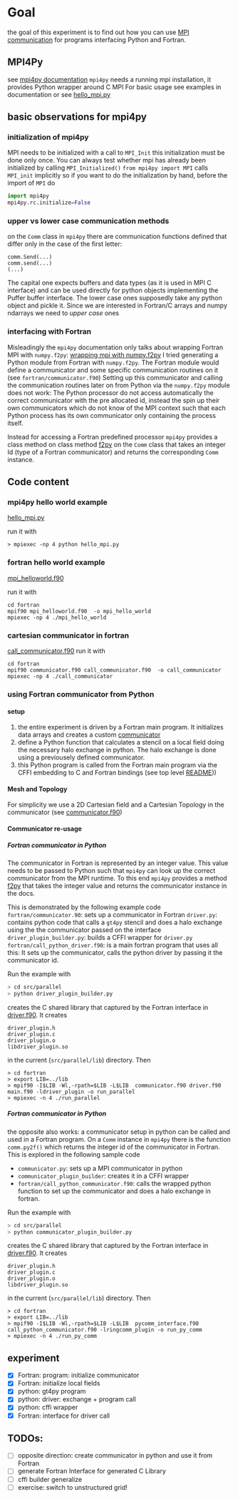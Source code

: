 # Goal 
the goal of this experiment is to find out how you can use [MPI communication](https://www.open-mpi.org/) for programs
interfacing Python and Fortran. 

## MPI4Py
see [mpi4py documentation](https://mpi4py.readthedocs.io/en/stable/)
`mpi4py` needs a running mpi installation, it provides Python wrapper around C MPI
For basic usage see examples in documentation or see [hello_mpi.py](./hello_mpi.py)

## basic observations for mpi4py
### initialization of mpi4py
MPI needs to be initialized with a call to `MPI_Init` this initialization must be done only once. You can always 
test whether mpi has already been initialized by calling `MPI_Initialized()`
`from mpi4py import MPI`
calls `MPI_init` implicitly so if you want to do the initialization by hand, before the import of `MPI` do
```python
import mpi4py
mpi4py.rc.initialize=False
```


### upper vs lower case communication methods
on the `Comm` class 
in `mpi4py`  there are communication functions defined that differ only in the case of the first letter:
```
comm.Send(...)
comm.send(...)
(...)
```
The capital one expects buffers and data types (as it is used in MPI C interface) and can be used directly for python objects
implementing the Puffer buffer interface. The lower case ones supposedly take any python object and pickle it. Since we
are interested in Fortran/C arrays and numpy ndarrays we need to *upper case* ones

### interfacing with Fortran
Misleadingly the `mpi4py` documentation only talks about wrapping Fortran MPI with `numpy.f2py`:  [wrapping mpi with numpy.f2py](https://mpi4py.readthedocs.io/en/stable/tutorial.html#wrapping-with-f2py) 
I tried generating a Python module from Fortran with `numpy.f2py`. The Fortran module would define a communicator and
some specific communication routines on it (see `fortran/communicator.f90`) Setting up this communicator and calling the
communication routines later on from Python via the `numpy.f2py` module does not work: The Python processor do not
access automatically the correct communicator with the pre allocated id, instead the spin up their own communicators 
which do not know of the MPI context such that each Python process has its own communicator only containing the process itself.

Instead for accessing a Fortran predefined processor `mpi4py` provides a class method on class method [f2py](https://mpi4py.readthedocs.io/en/stable/reference/mpi4py.MPI.Comm.html#mpi4py.MPI.Comm.f2py) on the `Comm` class
that takes an integer Id (type of a Fortran communicator) and returns the corresponding `Comm` instance.

## Code content
### mpi4py hello world example 
[hello_mpi.py](hello_mpi.py)

run it with
```commandline
> mpiexec -np 4 python hello_mpi.py 
```

### fortran hello world example
[mpi_helloworld.f90](fortran/mpi_helloworld.f90)

run it with
```commandline
cd fortran
mpif90 mpi_helloworld.f90  -o mpi_hello_world
mpiexec -np 4 ./mpi_hello_world
```

### cartesian communicator in fortran
[call_communicator.f90](fortran/call_communiator.f90)
run it with
```commandline
cd fortran
mpif90 communicator.f90 call_communicator.f90  -o call_communicator
mpiexec -np 4 ./call_communicator
```

### using Fortran communicator from Python
#### setup
1. the entire experiment is driven by a Fortran main program. It initializes data arrays and creates a custom [communicator](fortran/communicator.f90)
2. define a Python function that calculates a stencil on a local field doing the necessary halo exchange in python. The 
halo exchange is done using a previousely defined communicator.
2. this Python program is called from the Fortran main program via the CFFI embedding to C and Fortran bindings  (see top level [README](../../README.md)))


#### Mesh and Topology
For simplicity we use a 2D Cartesian field and a Cartesian Topology in the communicator (see [communicator.f90](./fortran/communicator.90))

#### Communicator re-usage
##### Fortran communicator in Python
The communicator in Fortran is represented by an integer value. This value needs to be passed to Python such that `mpi4py` 
can look up the correct communicator from the MPI runtime. To this end
`mpi4py` provides a method [f2py](https://mpi4py.readthedocs.io/en/stable/reference/mpi4py.MPI.Comm.html#mpi4py.MPI.Comm.f2py)
that takes the integer value and returns the communicator instance
in the docs.

This is demonstrated by the following example code
`fortran/communicator.90`: sets up a communicator in Fortran
`driver.py`: contains python code that calls a `gt4py` stencil and does a halo exchange using the
the communicator passed on the interface
`driver_plugin_builder.py`: builds a CFFI wrapper for `driver.py`
`fortran/call_python_driver.f90`: is a main fortran program that uses all this: 
It sets up the communicator, calls the python driver by passing it the communicator id.

Run the example with
```bash
> cd src/parallel
> python driver_plugin_builder.py
```
creates the C shared library that captured by the Fortran interface in [driver.f90](./fortran/driver_interface.f90). It creates 
```commandline
driver_plugin.h
driver_plugin.c
driver_plugin.o
libdriver_plugin.so
```
in the current (`src/parallel/lib`) directory. Then

```commandline
> cd fortran
> export LIB=../lib
> mpif90 -I$LIB -Wl,-rpath=$LIB -L$LIB  communicator.f90 driver.f90 main.f90 -ldriver_plugin -o run_parallel
> mpiexec -n 4 ./run_parallel
```

##### Fortran communicator in Python
the opposite also works: a communicator setup in python can be called and used in a Fortran program.
On a `Comm` instance in `mpi4py` there is the function `comm.py2f()` which returns the integer id of the communicator
in Fortran.
This is explored in the following sample code
* `communicator.py`: sets up a MPI communicator in python
* `communicator_plugin_builder`: creates it in a CFFI wrapper
* `fortran/call_python_communicator.f90`: calls the wrapped python function to set up the communicator and does a halo exchange in fortran.

Run the example with
```bash
> cd src/parallel
> python communicator_plugin_builder.py
```
creates the C shared library that captured by the Fortran interface in [driver.f90](./fortran/driver_interface.f90). It creates 
```commandline
driver_plugin.h
driver_plugin.c
driver_plugin.o
libdriver_plugin.so
```
in the current (`src/parallel/lib`) directory. Then

```commandline
> cd fortran
> export LIB=../lib
> mpif90 -I$LIB -Wl,-rpath=$LIB -L$LIB  pycomm_interface.f90 call_python_communicator.f90 -lringcomm_plugin -o run_py_comm
> mpiexec -n 4 ./run_py_comm
```




## experiment
- [x] Fortran: program: initialize communicator
- [x] Fortran: initialize local fields
- [x] python: gt4py program
- [x] python: driver: exchange + program call
- [x] python: cffi wrapper
- [x] Fortran: interface for driver call

## TODOs:
-  [ ] opposite direction: create communicator in python and use it from Fortran 
 - [ ] generate Fortran Interface for generated C Library 
 - [ ] cffi builder generalize
- [ ] exercise: switch to unstructured grid!

